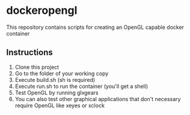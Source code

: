 # dockeropengl
This repository contains scripts for creating an OpenGL capable docker container

## Instructions

1. Clone this project
2. Go to the folder of your working copy
3. Execute build.sh (sh is required)
4. Execute run.sh to run the container (you'll get a shell)
5. Test OpenGL by running glxgears
6. You can also test other graphical applications that don't necessary require OpenGL like xeyes or xclock
